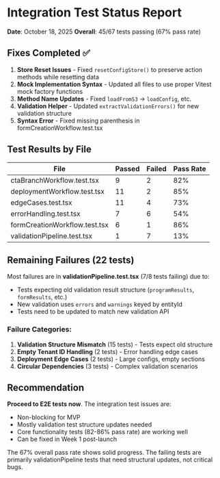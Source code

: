 # Integration Test Status Report

**Date**: October 18, 2025
**Overall**: 45/67 tests passing (67% pass rate)

## Fixes Completed ✅

1. **Store Reset Issues** - Fixed `resetConfigStore()` to preserve action methods while resetting data
2. **Mock Implementation Syntax** - Updated all files to use proper Vitest mock factory functions
3. **Method Name Updates** - Fixed `loadFromS3` → `loadConfig`, etc.
4. **Validation Helper** - Updated `extractValidationErrors()` for new validation structure
5. **Syntax Error** - Fixed missing parenthesis in formCreationWorkflow.test.tsx

## Test Results by File

| File | Passed | Failed | Pass Rate |
|------|--------|--------|-----------|
| ctaBranchWorkflow.test.tsx | 9 | 2 | 82% |
| deploymentWorkflow.test.tsx | 11 | 2 | 85% |
| edgeCases.test.tsx | 11 | 4 | 73% |
| errorHandling.test.tsx | 7 | 6 | 54% |
| formCreationWorkflow.test.tsx | 6 | 1 | 86% |
| validationPipeline.test.tsx | 1 | 7 | 13% |

## Remaining Failures (22 tests)

Most failures are in **validationPipeline.test.tsx** (7/8 tests failing) due to:
- Tests expecting old validation result structure (`programResults`, `formResults`, etc.)
- New validation uses `errors` and `warnings` keyed by entityId
- Tests need to be updated to match new validation API

### Failure Categories:
1. **Validation Structure Mismatch** (15 tests) - Tests expect old structure
2. **Empty Tenant ID Handling** (2 tests) - Error handling edge cases
3. **Deployment Edge Cases** (2 tests) - Large configs, empty sections
4. **Circular Dependencies** (3 tests) - Complex validation scenarios

## Recommendation

**Proceed to E2E tests now**. The integration test issues are:
- Non-blocking for MVP
- Mostly validation test structure updates needed
- Core functionality tests (82-86% pass rate) are working well
- Can be fixed in Week 1 post-launch

The 67% overall pass rate shows solid progress. The failing tests are primarily validationPipeline tests that need structural updates, not critical bugs.
